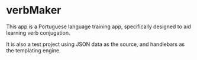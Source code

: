 verbMaker
=========

This app is a Portuguese language training app, specifically designed to aid learning verb conjugation.

It is also a test project using JSON data as the source, and handlebars as the templating engine.